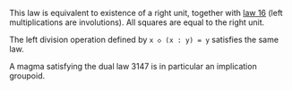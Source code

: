This law is equivalent to existence of a right unit, together with [law 16](https://teorth.github.io/equational_theories/implications/?16) (left multiplications are involutions).  All squares are equal to the right unit.

The left division operation defined by `x ◇ (x : y) = y` satisfies the same law.

A magma satisfying the dual law 3147 is in particular an implication groupoid.
